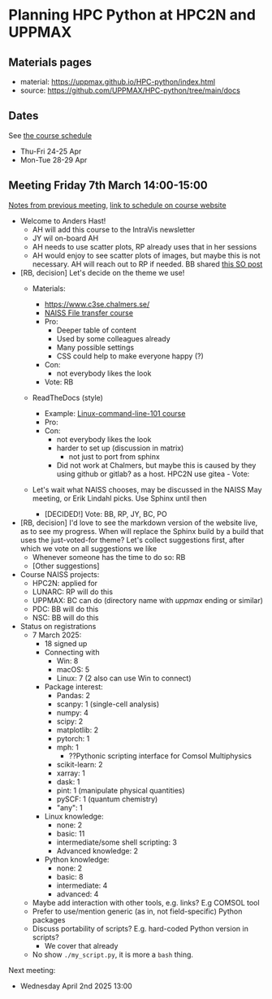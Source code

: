 # Planning HPC Python at HPC2N and UPPMAX

## Materials pages

- material: https://uppmax.github.io/HPC-python/index.html
- source: https://github.com/UPPMAX/HPC-python/tree/main/docs

## Dates

See [the course schedule](https://github.com/UPPMAX/HPC-python/blob/main/docs/schedule.md)

- Thu-Fri 24-25 Apr
- Mon-Tue 28-29 Apr

## Meeting Friday 7th March 14:00-15:00

[Notes from previous meeting](https://github.com/UPPMAX/HPC-python/blob/main/meeting_notes/20250228.md), [link to schedule on course website](https://uppmax.github.io/HPC-python/schedule.html)

- Welcome to Anders Hast!
    - AH will add this course to the IntraVis newsletter
    - JY wil on-board AH
    - AH needs to use scatter plots, RP already uses that in her sessions
    - AH would enjoy to see scatter plots of images, but maybe this is not necessary.
      AH will reach out to RP if needed. BB shared
      [this SO post](https://stackoverflow.com/questions/22566284/matplotlib-how-to-plot-images-instead-of-points )
- [RB, decision] Let's decide on the theme we use!
    - Materials:
        - https://www.c3se.chalmers.se/
        - [NAISS File transfer course](https://uppmax.github.io/naiss_file_transfer_course/)
        - Pro: 
            - Deeper table of content
            - Used by some colleagues already
            - Many possible settings
            - CSS could help to make everyone happy (?)
        - Con: 
            - not everybody likes the look
        - Vote: RB
    - ReadTheDocs (style)
        - Example: [Linux-command-line-101 course](https://hpc2n.github.io/linux-command-line-101/)
        - Pro:
        - Con: 
            - not everybody likes the look
            - harder to set up (discussion in matrix)
                - not just to port from sphinx
            - Did not work at Chalmers, but maybe this is caused by they using github or gitlab? as a host. HPC2N use gitea         - Vote:

    - Let's wait what NAISS chooses, may be discussed in the NAISS May meeting, or
      Erik Lindahl picks. Use Sphinx until then
        - [DECIDED!] Vote: BB, RP, JY, BC, PO
- [RB, decision] I'd love to see the markdown version of the website live,
  as to see my progress. When will replace the Sphinx build by a build that
  uses the just-voted-for theme? Let's collect suggestions first,
  after which we vote on all suggestions we like
    - Whenever someone has the time to do so: RB
    - [Other suggestions]
- Course NAISS projects:
    - HPC2N: applied for
    - LUNARC: RP will do this
    - UPPMAX: BC can do (directory name with *uppmax* ending or similar)
    - PDC: BB will do this
    - NSC: BB will do this
- Status on registrations 
    - 7 March 2025:
        - 18 signed up
        - Connecting with
            - Win: 8
            - macOS: 5
            - Linux: 7 (2 also can use Win to connect)
        - Package interest:
            - Pandas: 2
            - scanpy: 1 (single-cell analysis)
            - numpy: 4
            - scipy: 2
            - matplotlib: 2
            - pytorch: 1
            - mph: 1
                - ??Pythonic scripting interface for Comsol Multiphysics
            - scikit-learn: 2
            - xarray: 1
            - dask: 1
            - pint: 1 (manipulate physical quantities)
            - pySCF: 1 (quantum chemistry)
            - "any": 1
        - Linux knowledge:
            - none: 2
            - basic: 11
            - intermediate/some shell scripting: 3
            - Advanced knowledge: 2
        - Python knowledge:
            - none: 2
            - basic: 8
            - intermediate: 4
            - advanced: 4
    - Maybe add interaction with other tools, e.g. links? E.g COMSOL tool
    - Prefer to use/mention generic (as in, not field-specific) Python packages
    - Discuss portability of scripts? E.g. hard-coded Python version in scripts?
        - We cover that already
    - No show `./my_script.py`, it is more a `bash` thing.

Next meeting:

- Wednesday April 2nd 2025 13:00

